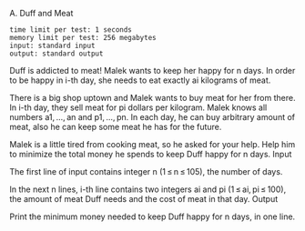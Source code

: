 A. Duff and Meat

    time limit per test: 1 seconds
    memory limit per test: 256 megabytes
    input: standard input
    output: standard output

Duff is addicted to meat! Malek wants to keep her happy for n days. In order to be happy in i-th day, she needs to eat exactly ai kilograms of meat.

There is a big shop uptown and Malek wants to buy meat for her from there. In i-th day, they sell meat for pi dollars per kilogram. Malek knows all numbers a1, ..., an and p1, ..., pn. In each day, he can buy arbitrary amount of meat, also he can keep some meat he has for the future.

Malek is a little tired from cooking meat, so he asked for your help. Help him to minimize the total money he spends to keep Duff happy for n days.
Input

The first line of input contains integer n (1 ≤ n ≤ 105), the number of days.

In the next n lines, i-th line contains two integers ai and pi (1 ≤ ai, pi ≤ 100), the amount of meat Duff needs and the cost of meat in that day.
Output

Print the minimum money needed to keep Duff happy for n days, in one line.
